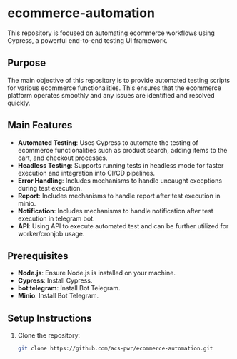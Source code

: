 # ecommerce-automation
This repository is focused on automating ecommerce workflows using Cypress, a powerful end-to-end testing UI framework.

## Purpose
The main objective of this repository is to provide automated testing scripts for various ecommerce functionalities. This ensures that the ecommerce platform operates smoothly and any issues are identified and resolved quickly.

## Main Features
- **Automated Testing**: Uses Cypress to automate the testing of ecommerce functionalities such as product search, adding items to the cart, and checkout processes.
- **Headless Testing**: Supports running tests in headless mode for faster execution and integration into CI/CD pipelines.
- **Error Handling**: Includes mechanisms to handle uncaught exceptions during test execution.
- **Report**: Includes mechanisms to handle report after test execution in minio.
- **Notification**: Includes mechanisms to handle notification after test execution in telegram bot.
- **API**: Using API to execute automated test and can be further utilized for worker/cronjob usage.
 
## Prerequisites
- **Node.js**: Ensure Node.js is installed on your machine.
- **Cypress**: Install Cypress.
- **bot telegram**: Install Bot Telegram.
- **Minio**: Install Bot Telegram.

## Setup Instructions
1. Clone the repository:
   ```sh
   git clone https://github.com/acs-pwr/ecommerce-automation.git